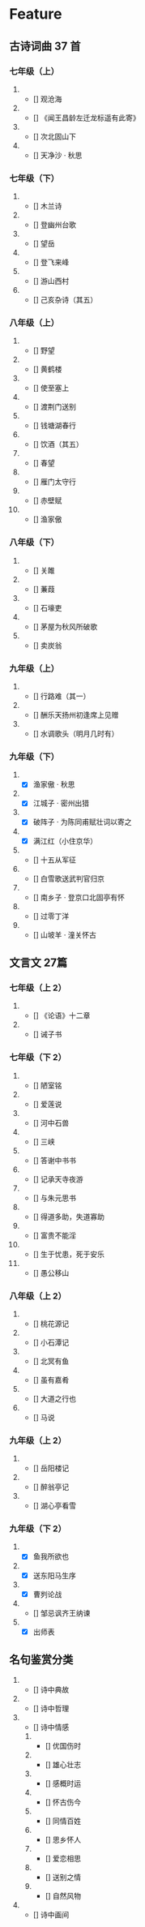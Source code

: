 # Feature

## 古诗词曲 37 首

### 七年级（上）

 1. - [] 观沧海
 2. - [] 《闻王昌龄左迁龙标遥有此寄》
 3. - [] 次北固山下
 4. - [] 天净沙 · 秋思

### 七年级（下）

 1. - [] 木兰诗
 2. - [] 登幽州台歌
 3. - [] 望岳
 4. - [] 登飞来峰
 5. - [] 游山西村
 6. - [] 己亥杂诗（其五）

### 八年级（上）

 1. - [] 野望
 2. - [] 黄鹤楼
 3. - [] 使至塞上
 4. - [] 渡荆门送别
 5. - [] 钱塘湖春行
 6. - [] 饮酒（其五）
 7. - [] 春望
 8. - [] 雁门太守行
 9. - [] 赤壁赋
 10. - [] 渔家傲

### 八年级（下）

 1. - [] 关雎
 2. - [] 蒹葭
 3. - [] 石壕吏
 4. - [] 茅屋为秋风所破歌
 5. - [] 卖炭翁

### 九年级（上）

1. - [] 行路难（其一）
2. - [] 酬乐天扬州初逢席上见赠
3. - [] 水调歌头（明月几时有）

### 九年级（下）

1. - [x] 渔家傲 · 秋思
2. - [x] 江城子 · 密州出猎
3. - [x] 破阵子 · 为陈同甫赋壮词以寄之
4. - [x] 满江红（小住京华）
5. - [] 十五从军征
6. - [] 白雪歌送武判官归京
7. - [] 南乡子 · 登京口北固亭有怀
8. - [] 过零丁洋
9. - [] 山坡羊 · 潼关怀古

## 文言文 27篇

### 七年级（上 2）

1. - [] 《论语》十二章
2. - [] 诫子书

### 七年级（下 2）

1. - [] 陋室铭
2. - [] 爱莲说
3. - [] 河中石兽
4. - [] 三峡
5. - [] 答谢中书书
6. - [] 记承天寺夜游
7. - [] 与朱元思书
8. - [] 得道多助，失道寡助
9. - [] 富贵不能淫
10. - [] 生于忧患，死于安乐
11. - [] 愚公移山

### 八年级（上 2）

 1. - [] 桃花源记
 2. - [] 小石潭记
 3. - [] 北冥有鱼
 4. - [] 虽有嘉肴
 5. - [] 大道之行也
 6. - [] 马说

### 九年级（上 2）

 1. - [] 岳阳楼记
 2. - [] 醉翁亭记
 3. - [] 湖心亭看雪

### 九年级（下 2）

 1. - [x] 鱼我所欲也
 2. - [x] 送东阳马生序
 3. - [x] 曹刿论战
 4. - [] 邹忌讽齐王纳谏
 5. - [x] 出师表

## 名句鉴赏分类

 1. - [] 诗中典故
 2. - [] 诗中哲理
 3. - [] 诗中情感
    1. - [] 优国伤时
    2. - [] 雄心壮志
    3. - [] 感概时运
    4. - [] 怀古伤今
    5. - [] 同情百姓
    6. - [] 思乡怀人
    7. - [] 爱恋相思
    8. - [] 送别之情
    9. - [] 自然风物
 4. - [] 诗中画间
